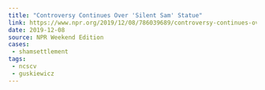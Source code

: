 ```yaml
---
title: "Controversy Continues Over 'Silent Sam' Statue"
link: https://www.npr.org/2019/12/08/786039689/controversy-continues-over-silent-sam-statue
date: 2019-12-08
source: NPR Weekend Edition
cases:
 - shamsettlement
tags:
 - ncscv
 - guskiewicz
---
```

